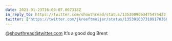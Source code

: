 ```yaml
---
date: 2021-01-23T16:03:07.067318Z
in_reply_to: https://twitter.com/showthread/status/1353009063475474432
twitter: ["https://twitter.com/jkreeftmeijer/status/1353010373109178368"]
---
```

@showthread@twitter.com It’s a good dog Brent
